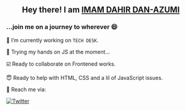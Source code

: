 
## <p align = "center"> Hey there! I am [IMAM DAHIR DAN-AZUMI](imamddahir.netlify.app)
<p>
  
### ...join me on a journey to wherever 😄 

🔭 I’m currently working on `TECH DESK`. 

💬 Trying my hands on JS at the moment...

☑️ Ready to collaborate on Frontened works.

😇 Ready to help with HTML, CSS and a lil of JavaScript issues.

📧 Reach me via:



  [![Twitter](https://img.shields.io/badge/Twitter-1DA1F2?style=for-the-badge&logo=twitter&logoColor=white)](https://twitter.com/eimaam_d)




